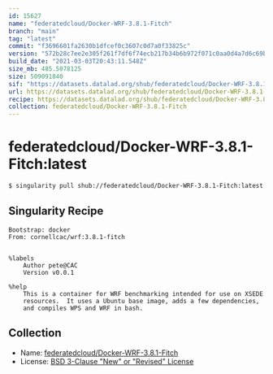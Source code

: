 ```yaml
---
id: 15627
name: "federatedcloud/Docker-WRF-3.8.1-Fitch"
branch: "main"
tag: "latest"
commit: "f3696601fa2630b1dfcef0c3607c0d7a0f33825c"
version: "572b28c7ee2e305f261f7df6f74ecb217b34b6b972f071c0aa0d4a7d6c69b193"
build_date: "2021-03-03T20:43:11.548Z"
size_mb: 485.5078125
size: 509091840
sif: "https://datasets.datalad.org/shub/federatedcloud/Docker-WRF-3.8.1-Fitch/latest/2021-03-03-f3696601-572b28c7/572b28c7ee2e305f261f7df6f74ecb217b34b6b972f071c0aa0d4a7d6c69b193.sif"
url: https://datasets.datalad.org/shub/federatedcloud/Docker-WRF-3.8.1-Fitch/latest/2021-03-03-f3696601-572b28c7/
recipe: https://datasets.datalad.org/shub/federatedcloud/Docker-WRF-3.8.1-Fitch/latest/2021-03-03-f3696601-572b28c7/Singularity
collection: federatedcloud/Docker-WRF-3.8.1-Fitch
---
```


# federatedcloud/Docker-WRF-3.8.1-Fitch:latest

```bash
$ singularity pull shub://federatedcloud/Docker-WRF-3.8.1-Fitch:latest
```

## Singularity Recipe

```singularity
Bootstrap: docker
From: cornellcac/wrf:3.8.1-fitch


%labels
    Author pete@CAC
    Version v0.0.1

%help
    This is a container for WRF benchmarking intended for use on XSEDE
    resources.  It uses a Ubuntu base image, adds a few dependencies,
    and compiles WPS and WRF in bash.
```

## Collection

 - Name: [federatedcloud/Docker-WRF-3.8.1-Fitch](https://github.com/federatedcloud/Docker-WRF-3.8.1-Fitch)
 - License: [BSD 3-Clause "New" or "Revised" License](https://api.github.com/licenses/bsd-3-clause)

